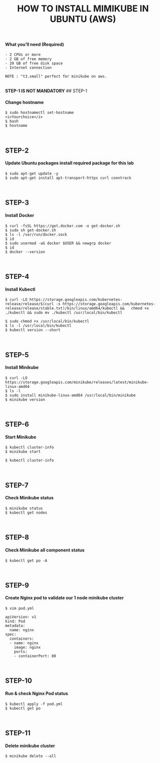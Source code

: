 
<h1 align="center">HOW TO INSTALL MIMIKUBE IN UBUNTU (AWS)</h1>

<br/>

#### What you’ll need (Required)
```
- 2 CPUs or more
- 2 GB of free memory
- 20 GB of free disk space
- Internet connection

NOTE : "t3.small" perfect for minikube on aws.
```

<br/>
<b> STEP-1 IS NOT MANDATORY</b>
## STEP-1

#### Change hostname

```
$ sudo hostnamectl set-hostname
<i>Yourchoice</i>
$ bash
$ hostname
```

<br/>

## STEP-2
#### Update Ubuntu packages install required package for this lab
```
$ sudo apt-get update -y
$ sudo apt-get install apt-transport-https curl conntrack
```

<br/>

## STEP-3
#### Install Docker
```
$ curl -fsSL https://get.docker.com -o get-docker.sh
$ sudo sh get-docker.sh
$ ls -l /var/run/docker.sock
$ id
$ sudo usermod -aG docker $USER && newgrp docker
$ id
$ docker --version
```

<br/>

## STEP-4
#### Install Kubectl
```
$ curl -LO https://storage.googleapis.com/kubernetes-release/release/$(curl -s https://storage.googleapis.com/kubernetes-release/release/stable.txt)/bin/linux/amd64/kubectl &&   chmod +x ./kubectl && sudo mv ./kubectl /usr/local/bin/kubectl

$ sudo chmod +x /usr/local/bin/kubectl
$ ls -l /usr/local/bin/kubectl
$ kubectl version --short
```

<br/>

## STEP-5
#### Install Minikube
```
$ curl -LO https://storage.googleapis.com/minikube/releases/latest/minikube-linux-amd64
$ ls -l 
$ sudo install minikube-linux-amd64 /usr/local/bin/minikube
$ minikube version
```

<br/>

## STEP-6
#### Start Minikube
```
$ kubectl cluster-info
$ minikube start

$ kubectl cluster-info
```

<br/>

## STEP-7
#### Check Minikube status
```
$ minikube status
$ kubectl get nodes
```

<br/>

## STEP-8
#### Check Minikube all component status
```
$ kubectl get po -A
```

<br/>

## STEP-9
#### Create Nginx pod to validate our 1 node minikube cluster
```
$ vim pod.yml
```

```
apiVersion: v1
kind: Pod
metadata:
  name: nginx
spec:
  containers:
  - name: nginx
    image: nginx
    ports:
    - containerPort: 80
```

<br/>

## STEP-10
#### Run & check Nginx Pod status
```
$ kubectl apply -f pod.yml
$ kubectl get po
```

<br/>

## STEP-11
#### Delete minikube cluster
```
$ minikube delete --all
```